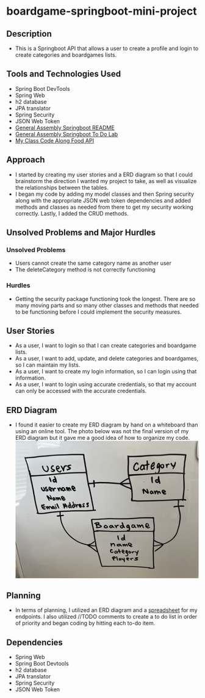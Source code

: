 # boardgame-springboot-mini-project

## Description
- This is a Springboot API that allows a user to create a profile and login to create categories and boardgames lists.

## Tools and Technologies Used
- Spring Boot DevTools
- Spring Web
- h2 database
- JPA translator
- Spring Security
- JSON Web Token
- [General Assembly Springboot README](https://git.generalassemb.ly/sureshmelvinsigera/Java-Spring-Boot-lecture/blob/spring-2-7-8/README.md#day-01
  )
- [General Assembly Springboot To Do Lab](https://git.generalassemb.ly/java-interapt-7-31/spring-boot-todo-lab)
- [My Class Code Along Food API](https://github.com/lizabawa/food)

## Approach
- I started by creating my user stories and a ERD diagram so that I could brainstorm the direction I wanted my project to take, as well as visualize the relationships between the tables.
- I began my code by adding my model classes and then Spring security along with the appropriate JSON web token dependencies and added methods and classes as needed from there to get my security working correctly. Lastly, I added the CRUD methods.

## Unsolved Problems and Major Hurdles
### Unsolved Problems
- Users cannot create the same category name as another user
- The deleteCategory method is not correctly functioning

### Hurdles
- Getting the security package functioning took the longest. There are so many moving parts and so many other classes and methods that needed to be functioning before I could implement the security measures.

## User Stories
- As a user, I want to login so that I can create categories and boardgame lists.
- As a user, I want to add, update, and delete categories and boardgames, so I can maintain my lists.
- As a user, I want to create my login information, so I can login using that information.
- As a user, I want to login using accurate credentials, so that my account can only be accessed with the accurate credentials.

## ERD Diagram
- I found it easier to create my ERD diagram by hand on a whiteboard than using an online tool. The photo below was not the final version of my ERD diagram but it gave me a good idea of how to organize my code.
![ERD Diagram](https://github.com/lizabawa/boardgame-springboot-mini-project/blob/fa79a37ee68e2c1a36b08e60ed467a0a2797b27e/src/image/ERD%20Diagram.jpeg)


## Planning
- In terms of planning, I utilized an ERD diagram and a [spreadsheet](https://docs.google.com/spreadsheets/d/1aeuLdyFBMQ7PxdJf1v-rc167PWryu8HmBvivUike19s/edit#gid=0)
  for my endpoints. I also utilized //TODO comments to create a to do list in order of priority and began coding by hitting each to-do item.

## Dependencies
- Spring Web
- Spring Boot Devtools
- h2 database
- JPA translator
- Spring Security
- JSON Web Token